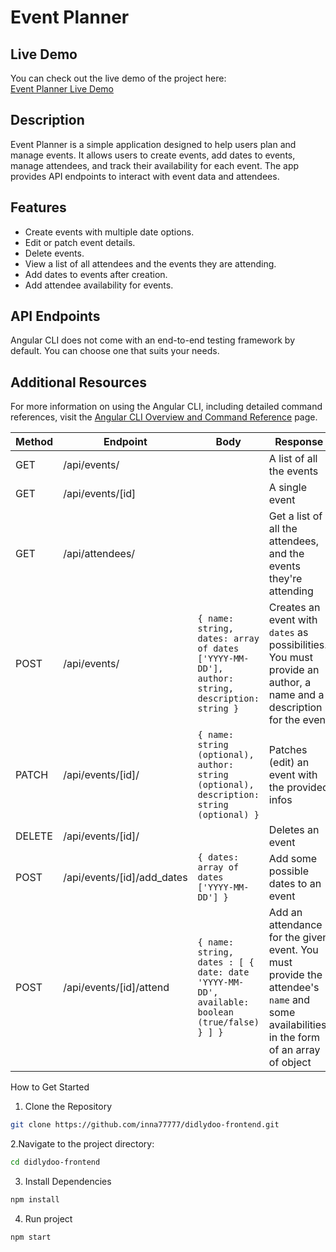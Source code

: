 # Event Planner

## Live Demo
You can check out the live demo of the project here:  
[Event Planner Live Demo](https://thunderous-dusk-2a7de4.netlify.app/)

## Description
Event Planner is a simple application designed to help users plan and manage events. It allows users to create events, add dates to events, manage attendees, and track their availability for each event. The app provides API endpoints to interact with event data and attendees.

## Features
- Create events with multiple date options.
- Edit or patch event details.
- Delete events.
- View a list of all attendees and the events they are attending.
- Add dates to events after creation.
- Add attendee availability for events.
  
## API Endpoints

Angular CLI does not come with an end-to-end testing framework by default. You can choose one that suits your needs.

## Additional Resources

For more information on using the Angular CLI, including detailed command references, visit the [Angular CLI Overview and Command Reference](https://angular.dev/tools/cli) page.


| Method | Endpoint                   | Body                                                                                          | Response                                                                                                                                  |
| ------ | -------------------------- | --------------------------------------------------------------------------------------------- | ----------------------------------------------------------------------------------------------------------------------------------------- |
| GET    | /api/events/               |                                                                                               | A list of all the events                                                                                                                  |
| GET    | /api/events/[id]           |                                                                                               | A single event                                                                                                                            |
| GET    | /api/attendees/            |                                                                                               | Get a list of all the attendees, and the events they're attending                                                                         |
| POST   | /api/events/               | `{ name: string, dates: array of dates ['YYYY-MM-DD'], author: string, description: string }` | Creates an event with `dates` as possibilities. You must provide an author, a name and a description for the event                        |
| PATCH  | /api/events/[id]/          | `{ name: string (optional), author: string (optional), description: string (optional) }`      | Patches (edit) an event with the provided infos                                                                                           |
| DELETE | /api/events/[id]/          |                                                                                               | Deletes an event                                                                                                                          |
| POST   | /api/events/[id]/add_dates | `{ dates: array of dates ['YYYY-MM-DD'] }`                                                    | Add some possible dates to an event                                                                                                       |
| POST   | /api/events/[id]/attend    | `{ name: string, dates : [ { date: date 'YYYY-MM-DD', available: boolean (true/false) } ] }`  | Add an attendance for the given event. You must provide the attendee's `name` and some availabilities, in the form of an array of object  |


How to Get Started
1. Clone the Repository
  ```bash
git clone https://github.com/inna77777/didlydoo-frontend.git
```

2.Navigate to the project directory:
```bash
cd didlydoo-frontend
```
3. Install Dependencies
```bash
npm install

```
4. Run project
```bash
npm start
```

